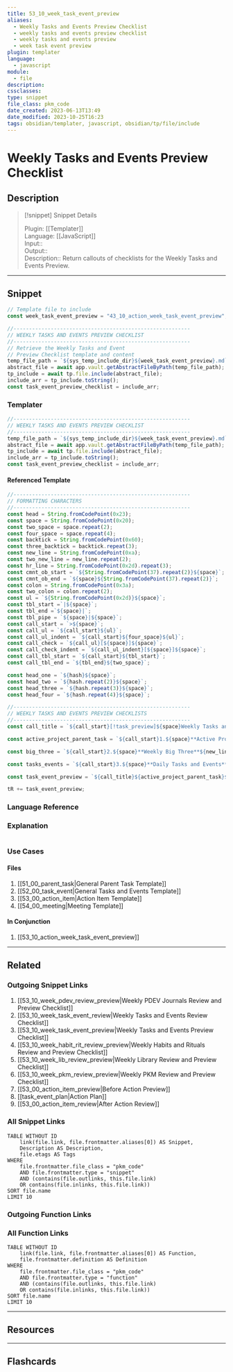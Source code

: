 ```yaml
---
title: 53_10_week_task_event_preview
aliases:
  - Weekly Tasks and Events Preview Checklist
  - weekly tasks and events preview checklist
  - weekly tasks and events preview
  - week task event preview
plugin: templater
language:
  - javascript
module:
  - file
description: 
cssclasses:
type: snippet
file_class: pkm_code
date_created: 2023-06-13T13:49
date_modified: 2023-10-25T16:23
tags: obsidian/templater, javascript, obsidian/tp/file/include
---
```

# Weekly Tasks and Events Preview Checklist

## Description

> [!snippet] Snippet Details
>  
> Plugin: [[Templater]]  
> Language: [[JavaScript]]  
> Input::  
> Output::  
> Description:: Return callouts of checklists for the Weekly Tasks and Events Preview.

---

## Snippet

<!-- Add the full code including explanatory comments  -->

```javascript
// Template file to include 
const week_task_event_preview = "43_10_action_week_task_event_preview";

//---------------------------------------------------------  
// WEEKLY TASKS AND EVENTS PREVIEW CHECKLIST
//---------------------------------------------------------
// Retrieve the Weekly Tasks and Event 
// Preview Checklist template and content
temp_file_path = `${sys_temp_include_dir}${week_task_event_preview}.md`;
abstract_file = await app.vault.getAbstractFileByPath(temp_file_path);
tp_include = await tp.file.include(abstract_file);
include_arr = tp_include.toString();
const task_event_preview_checklist = include_arr;
```

### Templater

<!-- Add the full code excluding explanatory comments  -->

```javascript
//---------------------------------------------------------  
// WEEKLY TASKS AND EVENTS PREVIEW CHECKLIST
//---------------------------------------------------------
temp_file_path = `${sys_temp_include_dir}${week_task_event_preview}.md`;
abstract_file = await app.vault.getAbstractFileByPath(temp_file_path);
tp_include = await tp.file.include(abstract_file);
include_arr = tp_include.toString();
const task_event_preview_checklist = include_arr;
```

#### Referenced Template

```javascript
//---------------------------------------------------------
// FORMATTING CHARACTERS
//---------------------------------------------------------
const head = String.fromCodePoint(0x23);
const space = String.fromCodePoint(0x20);
const two_space = space.repeat(2);
const four_space = space.repeat(4);
const backtick = String.fromCodePoint(0x60);
const three_backtick = backtick.repeat(3);
const new_line = String.fromCodePoint(0xa);
const two_new_line = new_line.repeat(2);
const hr_line = String.fromCodePoint(0x2d).repeat(3);
const cmnt_ob_start = `${String.fromCodePoint(37).repeat(2)}${space}`;
const cmnt_ob_end = `${space}${String.fromCodePoint(37).repeat(2)}`;
const colon = String.fromCodePoint(0x3a);
const two_colon = colon.repeat(2);
const ul = `${String.fromCodePoint(0x2d)}${space}`;
const tbl_start =`|${space}`;
const tbl_end =`${space}|`;
const tbl_pipe = `${space}|${space}`;
const call_start = `>${space}`;
const call_ul = `${call_start}${ul}`;
const call_ul_indent = `${call_start}${four_space}${ul}`;
const call_check = `${call_ul}[${space}]${space}`;
const call_check_indent = `${call_ul_indent}[${space}]${space}`;
const call_tbl_start = `${call_start}${tbl_start}`;
const call_tbl_end = `${tbl_end}${two_space}`;

const head_one = `${hash}${space}`;
const head_two = `${hash.repeat(2)}${space}`;
const head_three = `${hash.repeat(3)}${space}`;
const head_four = `${hash.repeat(4)}${space}`;

//---------------------------------------------------------
// WEEKLY TASKS AND EVENTS PREVIEW CHECKLISTS
//---------------------------------------------------------
const call_title = `${call_start}[!task_preview]${space}Weekly Tasks and Events Preview${new_line}${call_start}${new_line}`;

const active_project_parent_task = `${call_start}1.${space}**Active Projects and Parent Tasks**${new_line}${call_check_indent}Review active projects and parent tasks.${new_line}${call_check_indent}Update projects' next steps.${new_line}${call_check_indent}Update parent tasks statuses for next steps.${new_line}${call_start}${new_line}`;

const big_three = `${call_start}2.${space}**Weekly Big Three**${new_line}${call_check_indent}Choose three goals for the week.${new_line}${call_check_indent}For each goal, write why it is important and helps further larger goals.${new_line}${call_start}${new_line}`;

const tasks_events = `${call_start}3.${space}**Daily Tasks and Events**${new_line}${call_check_indent}Create tasks for the weekly big three.${new_line}${call_check_indent}Create tasks for projects and parent tasks next steps.`;

const task_event_preview = `${call_title}${active_project_parent_task}${big_three}${tasks_events}`;

tR += task_event_preview;
```

### Language Reference

<!-- Recreate the code with links to files  -->

### Explanation

```javascript

```

### Use Cases

#### Files

<!-- Files containing the snippet  -->

1. [[51_00_parent_task|General Parent Task Template]]
2. [[52_00_task_event|General Tasks and Events Template]]
3. [[53_00_action_item|Action Item Template]]
4. [[54_00_meeting|Meeting Template]]

#### In Conjunction

<!-- Snippets used together with this snippet  -->

1. [[53_10_action_week_task_event_preview]]

---

## Related

### Outgoing Snippet Links

<!-- Link related snippet here  -->

1. [[53_10_week_pdev_review_preview|Weekly PDEV Journals Review and Preview Checklist]]
2. [[53_10_week_task_event_review|Weekly Tasks and Events Review Checklist]]
3. [[53_10_week_task_event_preview|Weekly Tasks and Events Preview Checklist]]
4. [[53_10_week_habit_rit_review_preview|Weekly Habits and Rituals Review and Preview Checklist]]
5. [[53_10_week_lib_review_preview|Weekly Library Review and Preview Checklist]]
6. [[53_10_week_pkm_review_preview|Weekly PKM Review and Preview Checklist]]
7. [[53_00_action_item_preview|Before Action Preview]]
8. [[task_event_plan|Action Plan]]
9. [[53_00_action_item_review|After Action Review]]

### All Snippet Links

<!-- Query limit 10  -->

```dataview
TABLE WITHOUT ID
	link(file.link, file.frontmatter.aliases[0]) AS Snippet,
	Description AS Description,
	file.etags AS Tags
WHERE 
	file.frontmatter.file_class = "pkm_code"
	AND file.frontmatter.type = "snippet"
	AND (contains(file.outlinks, this.file.link)
	OR contains(file.inlinks, this.file.link))
SORT file.name
LIMIT 10
```

### Outgoing Function Links

<!-- Link related functions here -->

### All Function Links

<!-- Query limit 10  -->

```dataview
TABLE WITHOUT ID
	link(file.link, file.frontmatter.aliases[0]) AS Function,
	file.frontmatter.definition AS Definition
WHERE 
	file.frontmatter.file_class = "pkm_code"
	AND file.frontmatter.type = "function"
	AND (contains(file.outlinks, this.file.link)
	OR contains(file.inlinks, this.file.link))
SORT file.name
LIMIT 10
```

---

## Resources

---

## Flashcards
